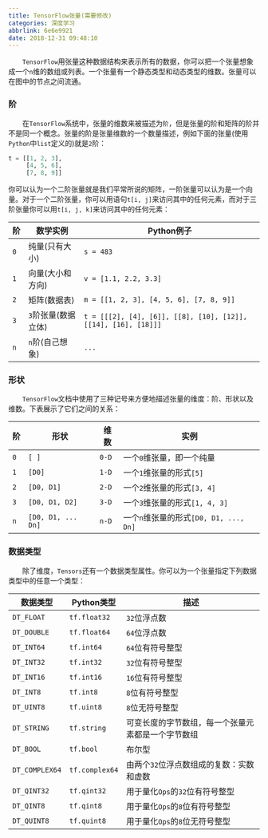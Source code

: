 ```yaml
---
title: TensorFlow张量(需要修改)
categories: 深度学习
abbrlink: 6e6e9921
date: 2018-12-31 09:48:10
---
```

&emsp;&emsp;`TensorFlow`用张量这种数据结构来表示所有的数据，你可以把一个张量想象成一个`n`维的数组或列表。一个张量有一个静态类型和动态类型的维数。张量可以在图中的节点之间流通。

### 阶

&emsp;&emsp;在`TensorFlow`系统中，张量的维数来被描述为`阶`，但是张量的阶和矩阵的阶并不是同一个概念。张量的阶是张量维数的一个数量描述，例如下面的张量(使用`Python`中`list`定义的)就是`2`阶：

``` python
t = [[1, 2, 3],
     [4, 5, 6],
     [7, 8, 9]]
```

你可以认为一个二阶张量就是我们平常所说的矩阵，一阶张量可以认为是一个向量。对于一个二阶张量，你可以用语句`t[i, j]`来访问其中的任何元素，而对于三阶张量你可以用`t[i, j, k]`来访问其中的任何元素：

阶  | 数学实例            | Python例子
----|--------------------|----------
`0` | 纯量(只有大小)      | `s = 483`
`1` | 向量(大小和方向)    | `v = [1.1, 2.2, 3.3]`
`2` | 矩阵(数据表)        | `m = [[1, 2, 3], [4, 5, 6], [7, 8, 9]]`
`3` | `3`阶张量(数据立体) | `t = [[[2], [4], [6]], [[8], [10], [12]], [[14], [16], [18]]]`
`n` | `n`阶(自己想象)     | `...`

### 形状

&emsp;&emsp;`TensorFlow`文档中使用了三种记号来方便地描述张量的维度：阶、形状以及维数。下表展示了它们之间的关系：

阶  | 形状               | 维数   | 实例
----|--------------------|-------|-----
`0` | `[ ]`              | `0-D` | 一个`0`维张量，即一个纯量
`1` | `[D0]`             | `1-D` | 一个`1`维张量的形式`[5]`
`2` | `[D0, D1]`         | `2-D` | 一个`2`维张量的形式`[3, 4]`
`3` | `[D0, D1, D2]`     | `3-D` | 一个`3`维张量的形式`[1, 4, 3]`
`n` | `[D0, D1, ... Dn]` | `n-D` | 一个`n`维张量的形式`[D0, D1, ..., Dn]`

### 数据类型

&emsp;&emsp;除了维度，`Tensors`还有一个数据类型属性。你可以为一个张量指定下列数据类型中的任意一个类型：

数据类型        | Python类型     | 描述
---------------|----------------|-----
`DT_FLOAT`     | `tf.float32`   | `32`位浮点数
`DT_DOUBLE`    | `tf.float64`   | `64`位浮点数
`DT_INT64`     | `tf.int64`     | `64`位有符号整型
`DT_INT32`     | `tf.int32`     | `32`位有符号整型
`DT_INT16`     | `tf.int16`     | `16`位有符号整型
`DT_INT8`      | `tf.int8`      | `8`位有符号整型
`DT_UINT8`     | `tf.uint8`     | `8`位无符号整型
`DT_STRING`    | `tf.string`    | 可变长度的字节数组，每一个张量元素都是一个字节数组
`DT_BOOL`      | `tf.bool`      | 布尔型
`DT_COMPLEX64` | `tf.complex64` | 由两个`32`位浮点数组成的复数：实数和虚数
`DT_QINT32`    | `tf.qint32`    | 用于量化`Ops`的`32`位有符号整型
`DT_QINT8`     | `tf.qint8`     | 用于量化`Ops`的`8`位有符号整型
`DT_QUINT8`    | `tf.quint8`    | 用于量化`Ops`的`8`位无符号整型